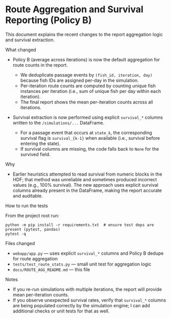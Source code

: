 # Route Aggregation and Survival Reporting (Policy B)

This document explains the recent changes to the report aggregation logic and survival extraction.

What changed

- Policy B (average across iterations) is now the default aggregation for route counts in the report.
  - We deduplicate passage events by `(fish_id, iteration, day)` because fish IDs are assigned per-day in the simulation.
  - Per-iteration route counts are computed by counting unique fish instances per iteration (i.e., sum of unique fish per day within each iteration).
  - The final report shows the mean per-iteration counts across all iterations.

- Survival extraction is now performed using explicit `survival_*` columns written to the `/simulations/...` DataFrame.
  - For a passage event that occurs at `state_k`, the corresponding survival flag is `survival_{k-1}` when available (i.e., survival before entering the state).
  - If survival columns are missing, the code falls back to `None` for the survived field.

Why

- Earlier heuristics attempted to read survival from numeric blocks in the HDF; that method was unreliable and sometimes produced incorrect values (e.g., 100% survival). The new approach uses explicit survival columns already present in the DataFrame, making the report accurate and auditable.

How to run the tests

From the project root run:

```
python -m pip install -r requirements.txt  # ensure test deps are present (pytest, pandas)
pytest -q
```

Files changed

- `webapp/app.py` — uses explicit `survival_*` columns and Policy B dedupe for route aggregation
- `tests/test_route_stats.py` — small unit test for aggregation logic
- `docs/ROUTE_AGG_README.md` — this file

Notes

- If you re-run simulations with multiple iterations, the report will provide mean per-iteration counts.
- If you observe unexpected survival rates, verify that `survival_*` columns are being populated correctly by the simulation engine; I can add additional checks or unit tests for that as well.
